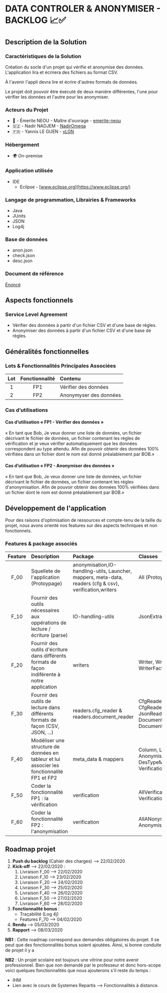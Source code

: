 # DATA CONTROLER & ANONYMISER - BACKLOG 📈✅

## Description de la Solution
### Caractéristiques de la Solution

Création du socle d'un projet qui vérifie et anonymise des données. L'application lira et écrirera des fichiers au format CSV. 

À l'avenir l'appli devra lire et écrire d'autres formats de données. 

Le projet doit pouvoir être éxecuté de deux manière différentes, l'une pour vérifier les données et l'autre pour les anonymiser.


### Acteurs du Projet

* 🐬 - Émerite NEOU - Maître d'ouvrage - [emerite-neou](https://github.com/emerite-neou)
* 🇩🇿 - Nadir NADJEM - [NadirOmega](https://github.com/NadirOmega)
* 🇫🇷 - Yannis LE GUEN - [yLGN](https://github.com/yLGN) 
 
### Hébergement

*	🌍 On-premise

### Application utilisée

*	IDE
	*	Eclipse - [www.eclipse.org](https://www.eclipse.org/)

### Langage de programmation, Librairies & Frameworks

* Java
* JUnits
* JSON
* Log4j

### Base de données

*	anon.json
*	check.json
*	desc.json

### Document de référence

[Énoncé](https://github.com/emerite-neou/2019-DAUPHINE-M1/blob/master/projet/sujet.md)

## Aspects fonctionnels

### Service Level Agreement

* Vérifier des données à partir d'un fichier CSV et d'une base de règles.
* Anonymiser des données à partir d'un fichier CSV et d'une base de règles.

## Généralités fonctionnelles

### Lots & Fonctionnalités Principales Associées 

|Lot |Fonctionnalité |Contenu|
|:--------:|:-------------:|:-----|
| 1 |  FP1 | Vérifier des données  |
| 2 |    FP2  |Anonymyser des données|

### Cas d’utilisations

#### Cas d’utilisation « FP1 - Vérifier des données »
« En tant que Bob,
Je veux donner une liste de données, un fichier décrivant le fichier de données, un fichier contenant les règles de vérification et je veux vérifier automatiquement que les données correspondent au type attendu. Afin de pouvoir obtenir des données 100% vérifiées dans un fichier dont le nom est donné préalablement par BOB.»

#### Cas d’utilisation « FP2 - Anonymiser des données »
« En tant que Bob,
Je veux donner une liste de données, un fichier décrivant le fichier de données, un fichier contenant les règles d'anonymisation. Afin de pouvoir obtenir des données 100% vérifiées dans un fichier dont le nom est donné préalablement par BOB.»

## Développement de l'application
Pour des raisons d'optimisation de ressources et compte-tenu de la taille du projet, nous avons orienté nos features sur des aspects techniques et non fonctionnels. 

### Features & package associés 
| Feature | Description |Package |Classes|
|:--------:|:------------|:------------|:-------------|
| F_00 | Squellete de l'application (Protoypage)| anonymisation,IO-handling-utils, Launcher, mappers, meta-data, readers (cfg & csv), verification,writers | All (Protoypage)|
| F_10 | Fournir des outils nécessaires aux oppérations de lecture / écriture (parse)| IO-handling-utils| JsonExtractor, & StringUtils |
| F_20 | Fournir des outils d'écriture dans différents formats de façon indiférente à notre application |writers| Writer, WriterCSV & WriterFactory|
| F_30 | Fournir des outils de lecture dans différents formats de façon (CSV, JSON, ...) |readers.cfg_reader & readers.document_reader| CfgReader, CfgReaderFactory & JsonReader, CsvReader, DocumentReader, DocumentReaderFactory|
| F_40 | Modéliser une structure de données en tableur et lui associer les fonctionnalité FP1 et FP2 |meta_data & mappers|Column, LineMetaData, AnonymisationRuleMapper, DesTypeMapper, VerificationRUleMapper|
| F_50 | Coder la fonctionnalité FP1 : la vérification|verification |AllVerificationsRules, Verification|
| F_60 | Coder la fonctionnalité FP2 : l'anonymisation|verification |AllANonymisationRules, Anonymisation|


## Roadmap projet
1. **Push du backlog** (Cahier des charges) --> 22/02/2020
2. **Kick-off** --> 22/02/2020 :
	1. Livraison F_00 --> 22/02/2020
	2. Livraison F_10 --> 23/02/2020
	3. Livraison F_20 --> 24/02/2020
	4. Livraison F_30 --> 25/02/2020
	5. Livraison F_40 --> 26/02/2020
	6. Livraison F_50 --> 27/02/2020
	7. Livraison F_60 --> 28/02/2020
3. **Fonctionnalité bonus** :
	* Traçabilité (Log 4j)
	* Features F_70 --> 04/02/2020    
4. **Rendu** --> 05/03/2020
5. **Rapport** --> 08/03/2020

**NB1** : Cette roadmap correspond aux demandes obligatoires du projet. Il se peut que des fonctionnalités bonus soient ajoutées. Ainsi, si bonne conduite de projet il y a

**NB2** : Un projet scolaire est toujours une vitrine pour notre avenir professionnel. Bien que non demandé par le professeur et donc hors-scope voici quelques fonctionnalités que nous ajouterons s'il reste du temps :

* IHM
* Lien avec le cours de Systemes Repartis --> Fonctionnalités à distance.
